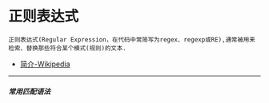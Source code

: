 # 正则表达式
    正则表达式(Regular Expression，在代码中常简写为regex、regexp或RE),通常被用来检索、替换那些符合某个模式(规则)的文本.
- [简介-Wikipedia](https://en.wikipedia.org/wiki/Regular_expression)
---
##### 常用匹配语法

